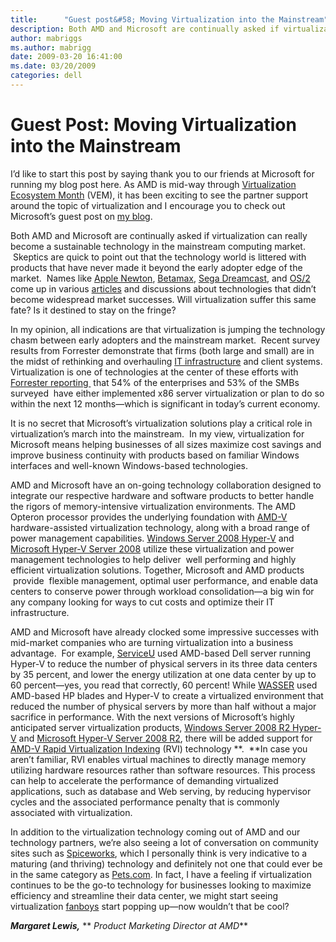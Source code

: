 ```yaml
---
title:      "Guest post&#58; Moving Virtualization into the Mainstream"
description: Both AMD and Microsoft are continually asked if virtualization can really become a sustainable technology in the mainstream computing market.
author: mabriggs
ms.author: mabrigg
date: 2009-03-20 16:41:00
ms.date: 03/20/2009
categories: dell
---
```

# Guest Post: Moving Virtualization into the Mainstream

I’d like to start this post by saying thank you to our friends at Microsoft for running my blog post here. As AMD is mid-way through [Virtualization Ecosystem Month](http://blogs.amd.com/virtualization/2009/03/03/celebrate-virtualization/) (VEM), it has been exciting to see the partner support around the topic of virtualization and I encourage you to check out Microsoft’s guest post on [my blog](http://blogs.amd.com/virtualization/). 

Both AMD and Microsoft are continually asked if virtualization can really become a sustainable technology in the mainstream computing market.  Skeptics are quick to point out that the technology world is littered with products that have never made it beyond the early adopter edge of the market.  Names like [Apple Newton](http://en.wikipedia.org/wiki/Apple_Newton), [Betamax](http://en.wikipedia.org/wiki/Betamax), [Sega Dreamcast](http://en.wikipedia.org/wiki/Sega_Dreamcast), and [OS/2](http://en.wikipedia.org/wiki/OS/2) come up in various [articles](http://www.computerworld.com/action/article.do?command=viewArticleBasic&articleId=9012345&pageNumber=1) and discussions about technologies that didn’t become widespread market successes. Will virtualization suffer this same fate? Is it destined to stay on the fringe?

In my opinion, all indications are that virtualization is jumping the technology chasm between early adopters and the mainstream market.  Recent survey results from Forrester demonstrate that firms (both large and small) are in the midst of rethinking and overhauling [IT infrastructure](http://www.eweek.com/) and client systems. Virtualization is one of technologies at the center of these efforts with [Forrester reporting ](http://www.eweek.com/c/a/Virtualization/Survey-Virtualization-Takes-Off-Cloud-Computing-on-the-Rise/) that 54% of the enterprises and 53% of the SMBs surveyed  have either implemented x86 server virtualization or plan to do so within the next 12 months—which is significant in today’s current economy. 

It is no secret that Microsoft’s virtualization solutions play a critical role in virtualization’s march into the mainstream.  In my view, virtualization for Microsoft means helping businesses of all sizes maximize cost savings and improve business continuity with products based on familiar Windows interfaces and well-known Windows-based technologies. 

AMD and Microsoft have an on-going technology collaboration designed to integrate our respective hardware and software products to better handle the rigors of memory-intensive virtualization environments. The AMD Opteron processor provides the underlying foundation with [AMD-V](http://www.amd.com/us-en/0,,3715_15781_15785,00.html) hardware-assisted virtualization technology, along with a broad range of power management capabilities. [Windows Server 2008 Hyper-V](https://www.microsoft.com/windowsserver2008/en/us/hyperv.aspx) and [Microsoft Hyper-V Server 2008](https://www.microsoft.com/servers/hyper-v-server/default.mspx) utilize these virtualization and power management technologies to help deliver  well performing and highly efficient virtualization solutions. Together, Microsoft and AMD products  provide  flexible management, optimal user performance, and enable data centers to conserve power through workload consolidation—a big win for any company looking for ways to cut costs and optimize their IT infrastructure.

AMD and Microsoft have already clocked some impressive successes with mid-market companies who are turning virtualization into a business advantage.  For example, [ServiceU](http://www.amd.com/us/atwork/Pages/showtime4.aspx) used AMD-based Dell server running Hyper-V to reduce the number of physical servers in its three data centers by 35 percent, and lower the energy utilization at one data center by up to 60 percent—yes, you read that correctly, 60 percent! While [WASSER](http://www.accelerateresults.com/category/5/article/502-technology-trio-ensures-firm-meets-deadlines/1) used AMD-based HP blades and Hyper-V to create a virtualized environment that reduced the number of physical servers by more than half without a major sacrifice in performance. With the next versions of Microsoft’s highly anticipated server virtualization products, [Windows Server 2008 R2 Hyper-V](https://www.microsoft.com/DownLoads/details.aspx?familyid=FDD083C6-3FC7-470B-8569-7E6A19FB0FDF&displaylang=en) and [Microsoft Hyper-V Server 2008 R2](https://www.microsoft.com/downloads/details.aspx?familyid=E464E255-CDD5-44B2-84E6-3233EAE3F356&displaylang=en), there will be added support for [AMD-V Rapid Virtualization Indexing](http://developer.amd.com/assets/NPT-WP-1%201-final-TM.pdf) (RVI) technology **.  **In case you aren’t familiar, RVI enables virtual machines to directly manage memory utilizing hardware resources rather than software resources. This process can help to accelerate the performance of demanding virtualized applications, such as database and Web serving, by reducing hypervisor cycles and the associated performance penalty that is commonly associated with virtualization.

In addition to the virtualization technology coming out of AMD and our technology partners, we’re also seeing a lot of conversation on community sites such as [Spiceworks](http://community.spiceworks.com/group/show/313), which I personally think is very indicative to a maturing (and thriving) technology and definitely not one that could ever be in the same category as [Pets.com](http://en.wikipedia.org/wiki/Pets.com). In fact, I have a feeling if virtualization continues to be the go-to technology for businesses looking to maximize efficiency and streamline their data center, we might start seeing virtualization [fanboys](http://en.wikipedia.org/wiki/Fanboy) start popping up—now wouldn’t that be cool?

**_Margaret Lewis,_** ** _Product Marketing Director at AMD_**
